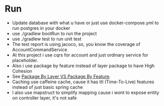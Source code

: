 # Run
* Update database with what u have or just use docker-compose.yml to run postgres in your docker
* use ./gradlew bootRun to run the project
* use ./gradlew test to run unit test
* The test report is using jacoco, so, you know the coverage of AccountCommandService
* At this project i use cqrs for account and just ordinary service for placeholder.
* Also i use package by feature instead of layer package to have High Cohesion 
* See [Package By Layer VS Package By Feature](https://medium.com/@akintopbas96/spring-boot-code-structure-package-by-layer-vs-package-by-feature-5331a0c911fe).
* Caching use caffeine cache, cause it has ttl (Time-To-Live) features instead of just basic spring cache
* I also use mapstruct to simplify mapping cause i wont to expose entity on controller layer, it's not safe